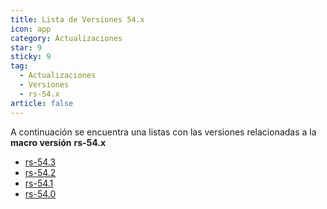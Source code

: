 ```yaml
---
title: Lista de Versiones 54.x
icon: app
category: Actualizaciones
star: 9
sticky: 9
tag:
  - Actualizaciones
  - Versiones
  - rs-54.x
article: false
---
```


A continuación se encuentra una listas con las versiones relacionadas a la **macro versión** **rs-54.x**

- [rs-54.3](rs-54.3.md)
- [rs-54.2](rs-54.2.md)
- [rs-54.1](rs-54.1.md)
- [rs-54.0](rs-54.0.md)
